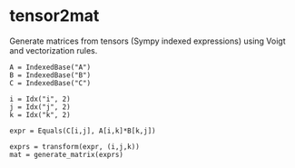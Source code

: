 # tensor2mat
Generate matrices from tensors (Sympy indexed expressions) using Voigt and vectorization rules. 

    A = IndexedBase("A")
    B = IndexedBase("B")
    C = IndexedBase("C")
    
    i = Idx("i", 2)
    j = Idx("j", 2)
    k = Idx("k", 2)

    expr = Equals(C[i,j], A[i,k]*B[k,j])
    
    exprs = transform(expr, (i,j,k))
    mat = generate_matrix(exprs)


